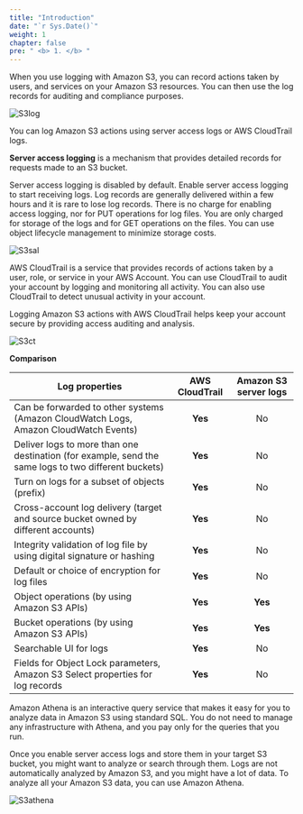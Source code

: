 ```yaml
---
title: "Introduction"
date: "`r Sys.Date()`"
weight: 1
chapter: false
pre: " <b> 1. </b> "
---
```


When you use logging with Amazon S3, you can record actions taken by users, and services on your Amazon S3 resources. You can then use the log records for auditing and compliance purposes.

![S3log](/Workshop-1/images/1.introduce/10.png)

You can log Amazon S3 actions using server access logs or AWS CloudTrail logs.

**Server access logging** is a mechanism that provides detailed records for requests made to an S3 bucket.

Server access logging is disabled by default. Enable server access logging to start receiving logs. Log records are generally delivered within a few hours and it is rare to lose log records. There is no charge for enabling access logging, nor for PUT operations for log files. You are only charged for storage of the logs and for GET operations on the files. You can use object lifecycle management to minimize storage costs.

![S3sal](/Workshop-1/images/1.introduce/11.png)

AWS CloudTrail is a service that provides records of actions taken by a user, role, or service in your AWS Account. You can use CloudTrail to audit your account by logging and monitoring all activity. You can also use CloudTrail to detect unusual activity in your account.

Logging Amazon S3 actions with AWS CloudTrail helps keep your account secure by providing access auditing and analysis.

![S3ct](/Workshop-1/images/1.introduce/12.png)

**Comparison**

| Log properties                                                                                       | AWS CloudTrail | Amazon S3 server logs |
| ---------------------------------------------------------------------------------------------------- | :------------: | :-------------------: |
| Can be forwarded to other systems (Amazon CloudWatch Logs, Amazon CloudWatch Events)                 |    **Yes**     |          No           |
| Deliver logs to more than one destination (for example, send the same logs to two different buckets) |    **Yes**     |          No           |
| Turn on logs for a subset of objects (prefix)                                                        |    **Yes**     |          No           |
| Cross-account log delivery (target and source bucket owned by different accounts)                    |    **Yes**     |          No           |
| Integrity validation of log file by using digital signature or hashing                               |    **Yes**     |          No           |
| Default or choice of encryption for log files                                                        |    **Yes**     |          No           |
| Object operations (by using Amazon S3 APIs)                                                          |    **Yes**     |        **Yes**        |
| Bucket operations (by using Amazon S3 APIs)                                                          |    **Yes**     |        **Yes**        |
| Searchable UI for logs                                                                               |    **Yes**     |          No           |
| Fields for Object Lock parameters, Amazon S3 Select properties for log records                       |    **Yes**     |          No           |

Amazon Athena is an interactive query service that makes it easy for you to analyze data in Amazon S3 using standard SQL. You do not need to manage any infrastructure with Athena, and you pay only for the queries that you run.

Once you enable server access logs and store them in your target S3 bucket, you might want to analyze or search through them. Logs are not automatically analyzed by Amazon S3, and you might have a lot of data. To analyze all your Amazon S3 data, you can use Amazon Athena.

![S3athena](/Workshop-1/images/1.introduce/13.png)
